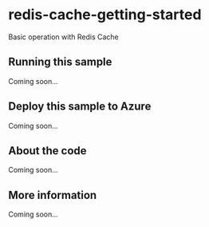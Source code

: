 # redis-cache-getting-started
Basic operation with Redis Cache
## Running this sample
Coming soon...
## Deploy this sample to Azure
Coming soon...
## About the code
Coming soon...
## More information
Coming soon...